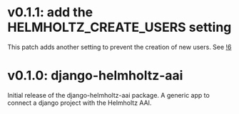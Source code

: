 # v0.1.1: add the HELMHOLTZ_CREATE_USERS setting

This patch adds another setting to prevent the creation of new users.
See [!6](https://gitlab.hzdr.de/hcdc/django/django-helmholtz-aai/-/merge_requests/6 )


# v0.1.0: django-helmholtz-aai

Initial release of the django-helmholtz-aai package. A generic app to connect
a django project with the Helmholtz AAI.
